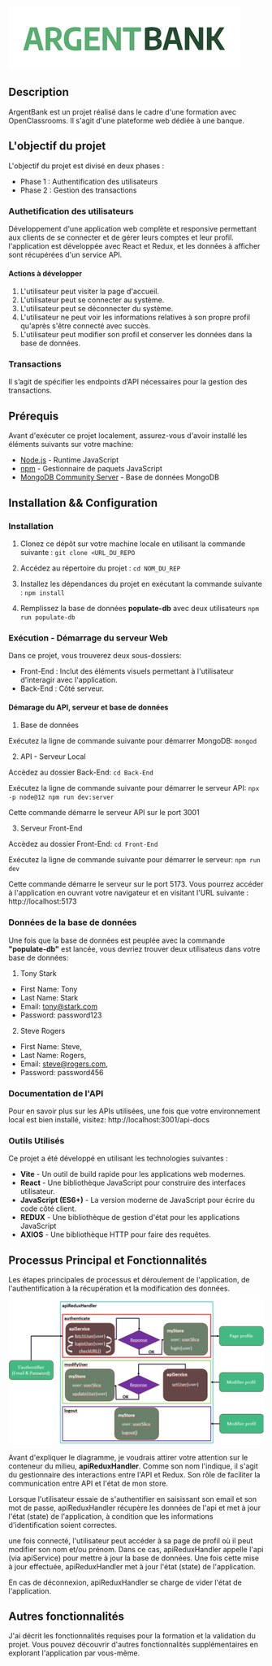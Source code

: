 ![Argent Bank](https://github.com/LEBDIOUA/ArgentBank/blob/main/assets/argentBankLogo.png)

## Description

ArgentBank est un projet réalisé dans le cadre d'une formation avec OpenClassrooms. Il s'agit d'une plateforme web dédiée à une banque.

## L'objectif du projet

L'objectif du projet est divisé en deux phases :
- Phase 1 : Authentification des utilisateurs
- Phase 2 : Gestion des transactions

### Authetification des utilisateurs

Développement d'une application web complète et responsive permettant aux clients de se connecter et de gérer leurs comptes et leur profil. l'application est développée avec React et Redux, et les données à afficher sont récupérées d'un service API.

#### Actions à développer

1. L'utilisateur peut visiter la page d'accueil.
2. L'utilisateur peut se connecter au système.
3. L'utilisateur peut se déconnecter du système.
4. L'utilisateur ne peut voir les informations relatives à son propre profil qu'après s'être connecté avec succès.
5. L'utilisateur peut modifier son profil et conserver les données dans la base de données. 

### Transactions

Il s’agit de spécifier les endpoints d’API nécessaires pour la gestion des transactions.

## Prérequis

Avant d'exécuter ce projet localement, assurez-vous d'avoir installé les éléments suivants sur votre machine:

- [Node.js](https://nodejs.org/en) - Runtime JavaScript
- [npm](https://www.npmjs.com/) - Gestionnaire de paquets JavaScript
- [MongoDB Community Server](https://www.mongodb.com/try/download/community) - Base de données MongoDB


## Installation && Configuration

### Installation

1. Clonez ce dépôt sur votre machine locale en utilisant la commande suivante :
`git clone <URL_DU_REPO`

2. Accédez au répertoire du projet :
`cd NOM_DU_REP`

3. Installez les dépendances du projet en exécutant la commande suivante :
`npm install`

4. Remplissez la base de données <b>populate-db</b> avec deux utilisateurs 
`npm run populate-db`

### Exécution - Démarrage du serveur Web

Dans ce projet, vous trouverez deux sous-dossiers:
- Front-End : Inclut des éléments visuels permettant à l'utilisateur d'interagir avec l'application.
- Back-End : Côté serveur.

#### Démarage du API, serveur et base de données

1. Base de données

Exécutez la ligne de commande suivante pour démarrer MongoDB:
`mongod`

2. API - Serveur Local

Accèdez au dossier Back-End:
`cd Back-End`

Exécutez la ligne de commande suivante pour démarrer le serveur API:
`npx -p node@12 npm run dev:server`

Cette commande démarre le serveur API sur le port 3001

3. Serveur Front-End

Accèdez au dossier Front-End:
`cd Front-End`

Exécutez la ligne de commande suivante pour démarrer le serveur:
`npm run dev`

Cette commande démarre le serveur sur le port 5173.
Vous pourrez accéder à l'application en ouvrant votre navigateur et en visitant l'URL suivante : http://localhost:5173

### Données de la base de données

Une fois que la base de données est peuplée avec la commande <b>"populate-db"</b> est lancée, vous devriez trouver deux utilisateus dans votre base de données:

1. Tony Stark
- First Name: Tony
- Last Name: Stark
- Email: tony@stark.com
- Password: password123

2. Steve Rogers
- First Name: Steve,
- Last Name: Rogers,
- Email: steve@rogers.com,
- Password: password456

### Documentation de l'API
Pour en savoir plus sur les APIs utilisées, une fois que votre environnement local est bien installé, visitez: http://localhost:3001/api-docs

### Outils Utilisés

Ce projet a été développé en utilisant les technologies suivantes :

- <b>Vite</b> - Un outil de build rapide pour les applications web modernes.
- <b>React</b> - Une bibliothèque JavaScript pour construire des interfaces utilisateur.
- <b>JavaScript (ES6+)</b> - La version moderne de JavaScript pour écrire du code côté client.
- <b>REDUX</b> - Une bibliothèque de gestion d'état pour les applications JavaScript
- <b>AXIOS</b> - Une bibliothèque HTTP pour faire des requêtes.

## Processus Principal et Fonctionnalités

Les étapes principales de processus et déroulement de l'application, de l'authentification à la récupération et la modification des données.

![Processus Principal et Fonctionnalités](https://github.com/LEBDIOUA/ArgentBank/blob/main/assets/processus.png)

Avant d'expliquer le diagramme, je voudrais attirer votre attention sur le conteneur du milieu, <b>apiReduxHandler</b>. Comme son nom l'indique, il s'agit du gestionnaire des interactions entre l'API et Redux. Son rôle de faciliter la communication entre API et l'état de mon store.

Lorsque l'utilisateur essaie de s'authentifier en saisissant son email et son mot de passe, apiReduxHandler récupère les données de l'api et met à jour l'état (state) de l'application, à condition que les informations d'identification soient correctes.

une fois connecté, l'utilisateur peut accéder à sa page de profil où il peut modifier son nom et/ou prénom. Dans ce cas, apiReduxHandler appelle l'api (via apiService) pour mettre à jour la base de données. Une fois cette mise à jour effectuée, apiReduxHandler met à jour l'état (state) de l'application.

En cas de déconnexion, apiReduxHandler se charge de vider l'état de l'application.

## Autres fonctionnalités

J'ai décrit les fonctionnalités requises pour la formation et la validation du projet. Vous pouvez découvrir d'autres fonctionnalités supplémentaires en explorant l'application par vous-même.